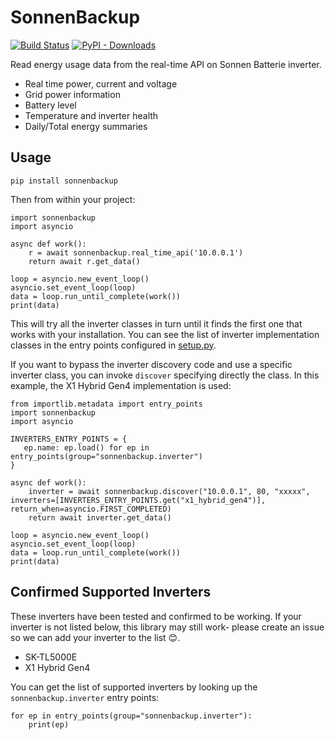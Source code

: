 # SonnenBackup

[![Build Status](https://github.com/squishykid/sonnenbackup/workflows/tests/badge.svg)](https://github.com/squishykid/sonnenbackup/actions)
[![PyPI - Downloads](https://img.shields.io/pypi/dm/sonnenbackup.svg)](https://pypi.org/project/sonnenbackup)

Read energy usage data from the real-time API on Sonnen Batterie inverter.

* Real time power, current and voltage
* Grid power information
* Battery level
* Temperature and inverter health
* Daily/Total energy summaries

## Usage

`pip install sonnenbackup`

Then from within your project:

```
import sonnenbackup
import asyncio

async def work():
    r = await sonnenbackup.real_time_api('10.0.0.1')
    return await r.get_data()

loop = asyncio.new_event_loop()
asyncio.set_event_loop(loop)
data = loop.run_until_complete(work())
print(data)
```

This will try all the inverter classes in turn until it finds the first one that works with your installation. You can see the list of inverter implementation classes in the entry points configured in [setup.py](setup.py).

If you want to bypass the inverter discovery code and use a specific inverter class, you can invoke `discover` specifying directly the class. In this example, the X1 Hybrid Gen4 implementation is used:

```
from importlib.metadata import entry_points
import sonnenbackup
import asyncio

INVERTERS_ENTRY_POINTS = {
   ep.name: ep.load() for ep in entry_points(group="sonnenbackup.inverter")
}

async def work():
    inverter = await sonnenbackup.discover("10.0.0.1", 80, "xxxxx", inverters=[INVERTERS_ENTRY_POINTS.get("x1_hybrid_gen4")], return_when=asyncio.FIRST_COMPLETED)
    return await inverter.get_data()

loop = asyncio.new_event_loop()
asyncio.set_event_loop(loop)
data = loop.run_until_complete(work())
print(data)
```

## Confirmed Supported Inverters

These inverters have been tested and confirmed to be working. If your inverter is not listed below, this library may still work- please create an issue so we can add your inverter to the list 😊.

* SK-TL5000E
* X1 Hybrid Gen4

You can get the list of supported inverters by looking up the `sonnenbackup.inverter` entry points:

```
for ep in entry_points(group="sonnenbackup.inverter"):
    print(ep)
```